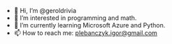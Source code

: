 - 👋 Hi, I’m @geroldrivia
- 👀 I’m interested in programming and math.
- 🌱 I’m currently learning Microsoft Azure and Python.
- 📫 How to reach me: plebanczyk.igor@gmail.com
